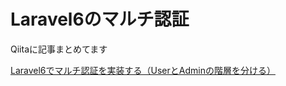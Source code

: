 # Laravel6のマルチ認証

Qiitaに記事まとめてます

[Laravel6でマルチ認証を実装する（UserとAdminの階層を分ける）](https://qiita.com/namizatop/items/5d56d96d4c255a0e3a87)